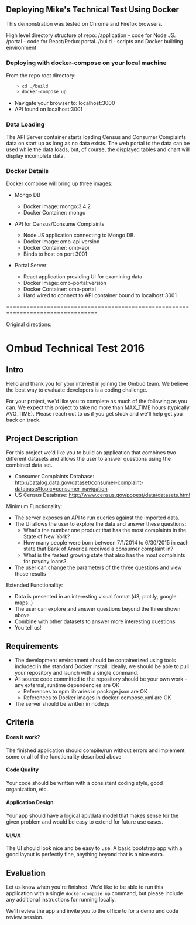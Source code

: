 ## Deploying Mike's Technical Test Using Docker

This demonstration was tested on Chrome and Firefox browsers.

High level directory structure of repo:
/application - code for Node JS.
/portal - code for React/Redux portal.
/build - scripts and Docker building environment

### Deploying with docker-compose on your local machine

From the repo root directory:
```bash
    > cd ./build
    > docker-compose up
```
* Navigate your browser to: localhost:3000
* API found on localhost:3001

### Data Loading
The API Server container starts loading Census and Consumer Complaints data on start up as long as no data exists.
The web portal to the data can be used while the data loads, but, of course, the displayed tables and chart will display incomplete data.

### Docker Details

Docker compose will bring up three images:

* Mongo DB
    - Docker Image: mongo:3.4.2
    - Docker Container: mongo

* API for Census/Consume Complaints
    - Node JS application connecting to Mongo DB.
    - Docker Image: omb-api:version
    - Docker Container: omb-api
    - Binds to host on port 3001
    
* Portal Server
    - React application providing UI for examining data.
    - Docker Image: omb-portal:version
    - Docker Container: omb-portal
    - Hard wired to connect to API container bound to localhost:3001



=================================================================================

Original directions:

# Ombud Technical Test 2016

## Intro

Hello and thank you for your interest in joining the Ombud team. We believe the best way to evaluate developers is a coding challenge.

For your project, we'd like you to complete as much of the following as you can. We expect this project to take no more than MAX_TIME hours (typically AVG_TIME). Please reach out to us if you get stuck and we'll help get you back on track.

## Project Description

For this project we'd like you to build an application that combines two different datasets and allows the user to answer questions using the combined data set.

* Consumer Complaints Database: http://catalog.data.gov/dataset/consumer-complaint-database#topic=consumer_navigation
* US Census Database: http://www.census.gov/popest/data/datasets.html

Minimum Functionality:

* The server exposes an API to run queries against the imported data.
* The UI allows the user to explore the data and answer these questions:
  - What's the number one product that has the most complaints in the State of New York?
  - How many people were born between 7/1/2014 to 6/30/2015 in each state that Bank of America received a consumer complaint in?
  - What is the fastest growing state that also has the most complaints for payday loans?
* The user can change the parameters of the three questions and view those results

Extended Functionality:

* Data is presented in an interesting visual format (d3, plot.ly, google maps..)
* The user can explore and answer questions beyond the three shown above
* Combine with other datasets to answer more interesting questions
* You tell us!

## Requirements

* The development environment should be containerized using tools included in the standard Docker install. Ideally, we should be able to pull your repository and launch with a single command.
* All source code committed to the repository should be your own work - any external, runtime dependencies are OK
  - References to npm libraries in package.json are OK
  - References to Docker images in docker-compose.yml are OK
* The server should be written in node.js

## Criteria

#### Does it work?

The finished application should compile/run without errors and implement some or all of the functionality described above

#### Code Quality

Your code should be written with a consistent coding style, good organization, etc.

#### Application Design

Your app should have a logical api/data model that makes sense for the given problem and would be easy to extend for future use cases.

#### UI/UX

The UI should look nice and be easy to use. A basic bootstrap app with a good layout is perfectly fine, anything beyond that is a nice extra.

## Evaluation

Let us know when you're finished. We'd like to be able to run this application with a single `docker-compose up` command, but please include any additional instructions for running locally.

We'll review the app and invite you to the office to for a demo and code review session.